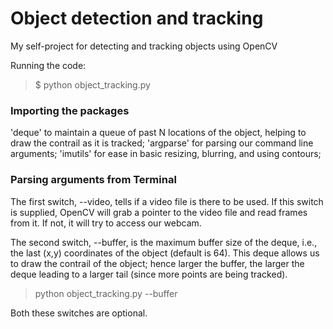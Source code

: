 # Object detection and tracking
My self-project for detecting and tracking objects using OpenCV

Running the code:

>$ python object_tracking.py

### Importing the packages

'deque' to maintain a queue of past N locations of the object, helping to draw the contrail as it is tracked; 
'argparse' for parsing our command line arguments;
'imutils' for ease in basic resizing, blurring, and using contours;

### Parsing arguments from Terminal

The first switch, --video, tells if a video file is there to be used. If this switch is supplied, OpenCV will grab a pointer to the video file and read frames from it. If not, it will try to access our webcam.

The second switch, --buffer, is the maximum buffer size of the deque, i.e., the last (x,y) coordinates of the object (default is 64). This deque allows us to draw the contrail of the object; hence larger the buffer, the larger the deque leading to a larger tail (since more points are being tracked).

>python object_tracking.py --buffer <desired contrail length>

Both these switches are optional.
